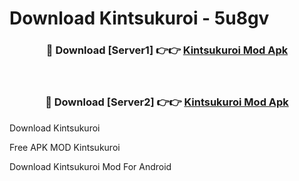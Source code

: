 # Download Kintsukuroi - 5u8gv



<div align="center">
<h3>🔴 Download [Server1] 👉👉 <a href="https://momento.my/?title=Kintsukuroi">Kintsukuroi Mod Apk</a></h3><br>

<h3>🔴 Download [Server2] 👉👉 <a href="https://momento.my/?title=Kintsukuroi">Kintsukuroi Mod Apk</a></h3>
</div>



Download Kintsukuroi 

Free APK MOD Kintsukuroi 

Download Kintsukuroi Mod For Android
